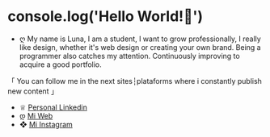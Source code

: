 # console.log('Hello World!👋')

- ღ My name is Luna, I am a student, I want to grow professionally, I really like design, whether it's web design or creating your own brand. Being a programmer also catches my attention. Continuously improving to acquire a good portfolio.

「 You can follow me in the next sites┆plataforms where i constantly publish new content 」
- ♕ [Personal Linkedin](https://www.linkedin.com/in/luna-bianchi-borches-005801205/)
- დ [Mi Web](https://lunabianchib.github.io/)
- ❖ [Mi Instagram](https://www.instagram.com/luna_bianchib) 

<!---
lunabianchib/lunabianchib is a ✨ special ✨ repository because its `README.md` (this file) appears on your GitHub profile.
You can click the Preview link to take a look at your changes.
--->
